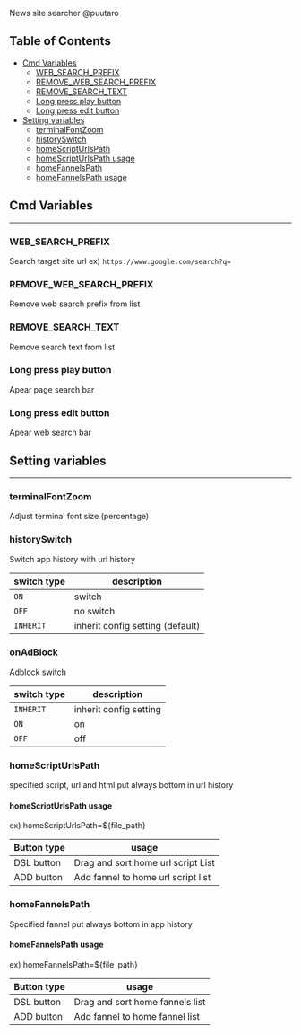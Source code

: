 News site searcher @puutaro

Table of Contents
-------
<!-- vim-markdown-toc GFM --> 
* [Cmd Variables](#cmd-variables)
	* [WEB_SEARCH_PREFIX](#web_search_prefix)
	* [REMOVE_WEB_SEARCH_PREFIX](#remove_web_search_prefix)
	* [REMOVE_SEARCH_TEXT](#remove_search_text)
	* [Long press play button](#long-press-play-button)
	* [Long press edit button](#long-press-edit-button)
* [Setting variables](#setting-variables)
	* [terminalFontZoom](#terminalfontzoom)
	* [historySwitch](#historyswitch)
	* [homeScriptUrlsPath](#homescripturlspath)
	* [homeScriptUrlsPath usage](#homescripturlspath-usage)
	* [homeFannelsPath](#homefannelspath)
	* [homeFannelsPath usage](#homefannelspath-usage)

## Cmd Variables
--------

### WEB_SEARCH_PREFIX 
Search target site url
ex) `https://www.google.com/search?q=`

### REMOVE_WEB_SEARCH_PREFIX
Remove web search prefix from list

### REMOVE_SEARCH_TEXT
Remove search text from list

### Long press play button
Apear page search bar

### Long press edit button
Apear web search bar


## Setting variables
---------

### terminalFontZoom 
Adjust terminal font size (percentage)

### historySwitch
Switch app history with url history

| switch type | description |
| --------- | --------- |
| `ON` | switch |
| `OFF` | no switch |
| `INHERIT` | inherit config setting (default) |

### onAdBlock
Adblock switch

| switch type | description |
| --------- | --------- |
| `INHERIT` | inherit config setting |
| `ON` | on |
| `OFF` | off |

### homeScriptUrlsPath
specified script, url and html put always bottom in url history

#### homeScriptUrlsPath usage

ex) homeScriptUrlsPath=${file_path}

| Button type | usage | 
| --------- | --------- |
| DSL button | Drag and sort home url script List |
| ADD button | Add fannel to home url script list |

### homeFannelsPath
Specified fannel put always bottom in app history 

#### homeFannelsPath usage

ex) homeFannelsPath=${file_path}

| Button type | usage | 
| --------- | --------- |
| DSL button | Drag and sort home fannels list |
| ADD button | Add fannel to home fannel list |

